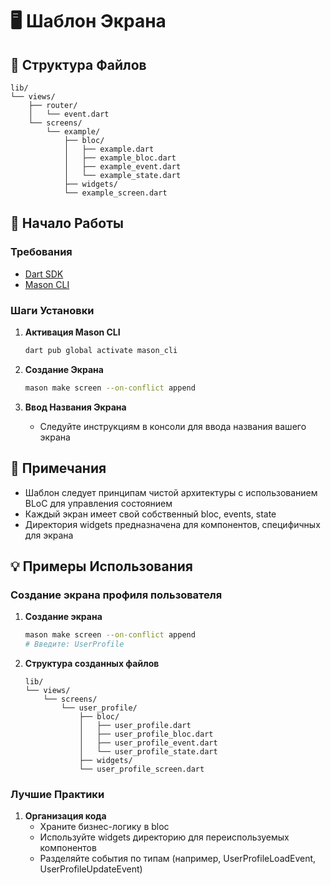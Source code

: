 # 🖥️ Шаблон Экрана

## 📁 Структура Файлов

```
lib/
└── views/
    ├── router/
    │   └── event.dart
    └── screens/
        └── example/
            ├── bloc/
            │   ├── example.dart
            │   ├── example_bloc.dart
            │   ├── example_event.dart
            │   └── example_state.dart
            ├── widgets/
            └── example_screen.dart
```

## 🚀 Начало Работы

### Требования
- [Dart SDK](https://dart.dev/get-dart)
- [Mason CLI](https://pub.dev/packages/mason_cli)

### Шаги Установки

1. **Активация Mason CLI**
   ```bash
   dart pub global activate mason_cli
   ```

2. **Создание Экрана**
   ```bash
   mason make screen --on-conflict append
   ```

3. **Ввод Названия Экрана**
   - Следуйте инструкциям в консоли для ввода названия вашего экрана

## 📝 Примечания
- Шаблон следует принципам чистой архитектуры с использованием BLoC для управления состоянием
- Каждый экран имеет свой собственный bloc, events, state
- Директория widgets предназначена для компонентов, специфичных для экрана

## 💡 Примеры Использования

### Создание экрана профиля пользователя

1. **Создание экрана**
   ```bash
   mason make screen --on-conflict append
   # Введите: UserProfile
   ```

2. **Структура созданных файлов**
   ```
   lib/
   └── views/
       └── screens/
           └── user_profile/
               ├── bloc/
               │   ├── user_profile.dart
               │   ├── user_profile_bloc.dart
               │   ├── user_profile_event.dart
               │   └── user_profile_state.dart
               ├── widgets/
               └── user_profile_screen.dart
   ```

### Лучшие Практики

1. **Организация кода**
   - Храните бизнес-логику в bloc
   - Используйте widgets директорию для переиспользуемых компонентов
   - Разделяйте события по типам (например, UserProfileLoadEvent, UserProfileUpdateEvent)
